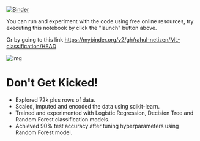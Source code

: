 [![Binder](https://mybinder.org/badge_logo.svg)](https://mybinder.org/v2/gh/rahul-netizen/ML-classification/HEAD)

You can run and experiment with the code using free online resources, try executing this notebook by click the "launch" button above.  

Or by going to this link
https://mybinder.org/v2/gh/rahul-netizen/ML-classification/HEAD

![img](https://i.ytimg.com/vi/EoE3EPeRuJc/maxresdefault.jpg)
# Don't Get Kicked!
- Explored 72k plus rows of data.
- Scaled, imputed and encoded the data using scikit-learn.
- Trained and experimented with Logistic Regression, Decision Tree and Random Forest classification models.
- Achieved 90% test accuracy after tuning hyperparameters using Random Forest model.
 
